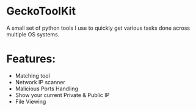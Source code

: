 # GeckoToolKit
A small set of python tools I use to quickly get various tasks done across multiple OS systems. 

# Features:
- Matching tool
- Network IP scanner
- Malicious Ports Handling
- Show your current Private & Public IP
- File Viewing
